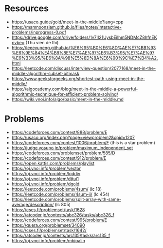 # Resources
- https://usaco.guide/gold/meet-in-the-middle?lang=cpp
- https://mamnoonsiam.github.io/files/notes/interactive-problems/inprogress-0.pdf
- https://drive.google.com/drive/folders/1v7II21UysbEilhm5NDMcZ8hfnEKnvbeo (Thu vien de thi)
- https://leeeyupeng.github.io/%E6%95%B0%E6%8D%AE%E7%BB%93%E6%9E%84%E4%B8%8E%E7%AE%97%E6%B3%95/%E7%AE%97%E6%B3%95/%E6%8A%98%E5%8D%8A%E6%90%9C%E7%B4%A2.html
- https://leetcode.com/discuss/interview-question/2077168/meet-in-the-middle-algorithm-subset-bitmask
- https://www.geeksforgeeks.org/shortest-path-using-meet-in-the-middle/
- https://algocademy.com/blog/meet-in-the-middle-a-powerful-algorithmic-technique-for-efficient-problem-solving/
- https://wiki.vnoi.info/algo/basic/meet-in-the-middle.md

# Problems
- https://codeforces.com/contest/888/problem/E
- https://usaco.org/index.php?page=viewproblem2&cpid=1207
- https://codeforces.com/contest/1006/problem/F (this is a star problem)
- https://judge.yosupo.jp/problem/maximum_independent_set
- https://codeforces.com/problemset/problem/585/D
- https://codeforces.com/contest/912/problem/E
- https://open.kattis.com/problems/playlist
- https://oj.vnoi.info/problem/vector
- https://oj.vnoi.info/problem/lqddiv
- https://oj.vnoi.info/problem/dttui1
- https://oj.vnoi.info/problem/dgold
- https://leetcode.com/problems/4sum/ (lc 18)
- https://leetcode.com/problems/4sum-ii/ (lc 454)
- https://leetcode.com/problems/split-array-with-same-average/description/ (lc 805)
- https://cses.fi/problemset/task/1628
- https://atcoder.jp/contests/abc326/tasks/abc326_f
- https://codeforces.com/contest/995/problem/E
- https://quera.org/problemset/34090
- https://cses.fi/problemset/task/1642/ 
- https://atcoder.jp/contests/arc135/tasks/arc135_f 
- https://oj.vnoi.info/problem/mbipalin
